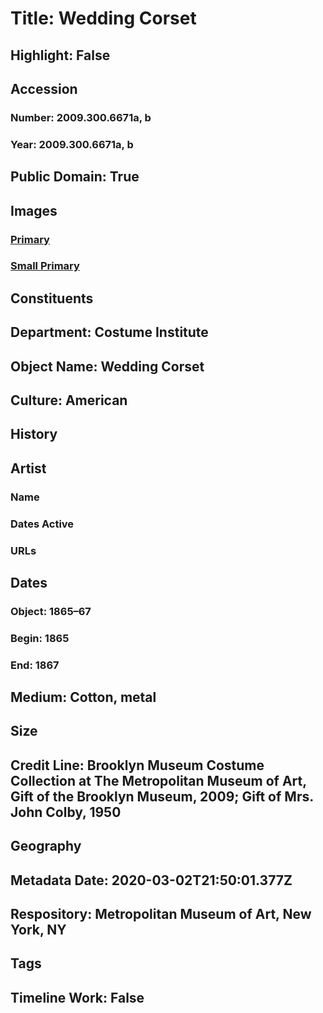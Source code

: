 # Title: Wedding Corset
## Highlight: False
## Accession
### Number: 2009.300.6671a, b
### Year: 2009.300.6671a, b
## Public Domain: True
## Images
### [Primary](https://images.metmuseum.org/CRDImages/ci/original/50.180.3_CP2.jpg)
### [Small Primary](https://images.metmuseum.org/CRDImages/ci/web-large/50.180.3_CP2.jpg)
## Constituents
## Department: Costume Institute
## Object Name: Wedding Corset
## Culture: American
## History
## Artist
### Name
### Dates Active
### URLs
## Dates
### Object: 1865–67
### Begin: 1865
### End: 1867
## Medium: Cotton, metal
## Size
## Credit Line: Brooklyn Museum Costume Collection at The Metropolitan Museum of Art, Gift of the Brooklyn Museum, 2009; Gift of Mrs. John Colby, 1950
## Geography
## Metadata Date: 2020-03-02T21:50:01.377Z
## Respository: Metropolitan Museum of Art, New York, NY
## Tags
## Timeline Work: False